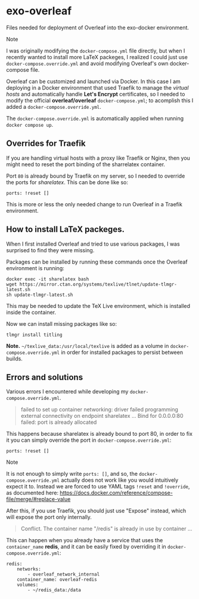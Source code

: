# exo-overleaf
Files needed for deployment of Overleaf into the exo-docker environment.

> [!NOTE]  
> I was originally modifying the `docker-compose.yml` file directly, but when I recently wanted to install more LaTeX packeges, I realized I could just use `docker-compose.override.yml` and avoid modifying Overleaf's own docker-compose file.
>

Overleaf can be customized and launched via Docker. In this case I am deploying in a Docker environment that used Traefik to manage the *virtual hosts*
and automatically handle **Let's Encrypt** certificates, so I needed to modify the official **overleaf/overleaf** `docker-compose.yml`; to acomplish this I added a `docker-compose.override.yml`.

The `docker-compose.override.yml` is automatically applied when running `docker compose up`.

## Overrides for Traefik
If you are handling virtual hosts with a proxy like Traefik or Nginx, then you might need to reset the port binding of the sharrelatex container.

Port `80` is already bound by Traefik on my server, so I needed to override the ports for *sharelatex*. This can be done like so:
```
ports: !reset []
```

This is more or less the only needed change to run Overleaf in a Traefik environment.

## How to install LaTeX packeges.

When I first installed Overleaf and tried to use various packages, I was surprised to find they were missing.

Packages can be installed by running these commands once the Overleaf environment is running:
```
docker exec -it sharelatex bash
wget https://mirror.ctan.org/systems/texlive/tlnet/update-tlmgr-latest.sh
sh update-tlmgr-latest.sh
```
This may be needed to update the TeX Live environment, which is installed inside the container.

Now we can install missing packages like so:
```
tlmgr install titling
```

**Note.** `~/texlive_data:/usr/local/texlive` is added as a volume in `docker-compose.override.yml`
in order for installed packages to persist between builds.


## Errors and solutions
Various errors I encountered while developing my `docker-compose.override.yml`.

> failed to set up container networking: driver failed programming external connectivity on endpoint sharelatex ...  Bind for 0.0.0.0:80 failed: port is already allocated

This happens because sharelatex is already bound to port 80, in order to fix it you can simply override the port in `docker-compose.override.yml`:
```
ports: !reset []
```
> [!NOTE]  
> It is not enough to simply write `ports: []`, and so, the `docker-compose.override.yml` actually does not work like you would intuitively expect it to. Instead we are forced to use YAML tags `!reset` and `!override`, as documented here: https://docs.docker.com/reference/compose-file/merge/#replace-value

After this, if you use Traefik, you should just use "Expose" instead, which will expose the port only internally.

>  Conflict. The container name "/redis" is already in use by container ...

This can happen when you already have a service that uses the `container_name` **redis**, and it can be easily fixed by overriding it in `docker-compose.override.yml`:
```
redis:
    networks:
        - overleaf_network_internal
    container_name: overleaf-redis
    volumes:
        - ~/redis_data:/data
```
